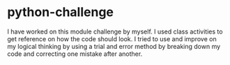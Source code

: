 # python-challenge
I have worked on this module challenge by myself. I used class activities to get reference on how the code should look. I tried to use and improve on my logical thinking by using a trial and error method by breaking down my code and correcting one mistake after another. 
